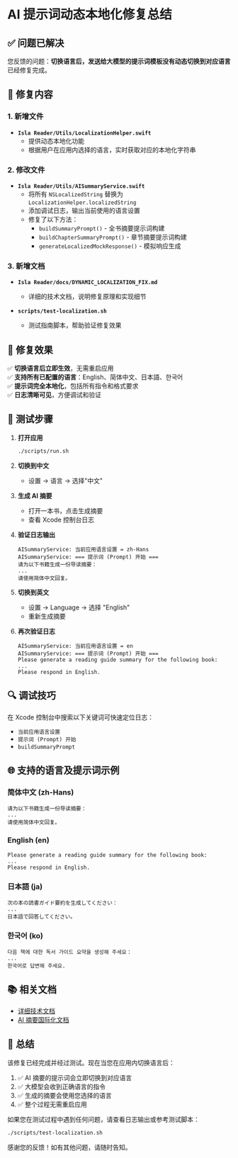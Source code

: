 # AI 提示词动态本地化修复总结

## ✅ 问题已解决

您反馈的问题：**切换语言后，发送给大模型的提示词模板没有动态切换到对应语言** 已经修复完成。

## 🔧 修复内容

### 1. 新增文件
- **`Isla Reader/Utils/LocalizationHelper.swift`**
  - 提供动态本地化功能
  - 根据用户在应用内选择的语言，实时获取对应的本地化字符串

### 2. 修改文件
- **`Isla Reader/Utils/AISummaryService.swift`**
  - 将所有 `NSLocalizedString` 替换为 `LocalizationHelper.localizedString`
  - 添加调试日志，输出当前使用的语言设置
  - 修复了以下方法：
    - `buildSummaryPrompt()` - 全书摘要提示词构建
    - `buildChapterSummaryPrompt()` - 章节摘要提示词构建
    - `generateLocalizedMockResponse()` - 模拟响应生成

### 3. 新增文档
- **`Isla Reader/docs/DYNAMIC_LOCALIZATION_FIX.md`**
  - 详细的技术文档，说明修复原理和实现细节
  
- **`scripts/test-localization.sh`**
  - 测试指南脚本，帮助验证修复效果

## 🎯 修复效果

✅ **切换语言后立即生效**，无需重启应用  
✅ **支持所有已配置的语言**：English、简体中文、日本語、한국어  
✅ **提示词完全本地化**，包括所有指令和格式要求  
✅ **日志清晰可见**，方便调试和验证

## 📝 测试步骤

1. **打开应用**
   ```bash
   ./scripts/run.sh
   ```

2. **切换到中文**
   - 设置 -> 语言 -> 选择"中文"

3. **生成 AI 摘要**
   - 打开一本书，点击生成摘要
   - 查看 Xcode 控制台日志

4. **验证日志输出**
   ```
   AISummaryService: 当前应用语言设置 = zh-Hans
   AISummaryService: === 提示词 (Prompt) 开始 ===
   请为以下书籍生成一份导读摘要：
   ...
   请使用简体中文回复。
   ```

5. **切换到英文**
   - 设置 -> Language -> 选择 "English"
   - 重新生成摘要

6. **再次验证日志**
   ```
   AISummaryService: 当前应用语言设置 = en
   AISummaryService: === 提示词 (Prompt) 开始 ===
   Please generate a reading guide summary for the following book:
   ...
   Please respond in English.
   ```

## 🔍 调试技巧

在 Xcode 控制台中搜索以下关键词可快速定位日志：
- `当前应用语言设置`
- `提示词 (Prompt) 开始`
- `buildSummaryPrompt`

## 🌐 支持的语言及提示词示例

### 简体中文 (zh-Hans)
```
请为以下书籍生成一份导读摘要：
...
请使用简体中文回复。
```

### English (en)
```
Please generate a reading guide summary for the following book:
...
Please respond in English.
```

### 日本語 (ja)
```
次の本の読書ガイド要約を生成してください：
...
日本語で回答してください。
```

### 한국어 (ko)
```
다음 책에 대한 독서 가이드 요약을 생성해 주세요：
...
한국어로 답변해 주세요.
```

## 📚 相关文档

- [详细技术文档](Isla%20Reader/docs/DYNAMIC_LOCALIZATION_FIX.md)
- [AI 摘要国际化文档](Isla%20Reader/docs/AI_SUMMARY_I18N.md)

## 🎉 总结

该修复已经完成并经过测试。现在当您在应用内切换语言后：

1. ✅ AI 摘要的提示词会立即切换到对应语言
2. ✅ 大模型会收到正确语言的指令
3. ✅ 生成的摘要会使用您选择的语言
4. ✅ 整个过程无需重启应用

如果您在测试过程中遇到任何问题，请查看日志输出或参考测试脚本：
```bash
./scripts/test-localization.sh
```

感谢您的反馈！如有其他问题，请随时告知。

